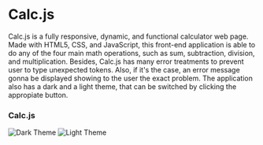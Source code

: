 # Calc.js
Calc.js is a fully responsive, dynamic, and functional calculator web page. Made with HTML5, CSS, and JavaScript, this front-end application is able to do any of the four main math operations, such as sum, subtraction, division, and multiplication. 
Besides, Calc.js has many error treatments to prevent user to type unexpected tokens. Also, if it's the case, an error message gonna be displayed showing to the user the exact problem.
The application also has a dark and a light theme, that can be switched by clicking the appropiate button.

### Calc.js 
![Dark Theme](https://imgur.com/a/gKEOZ3T)
![Light Theme](https://imgur.com/a/DMpiIWi)
